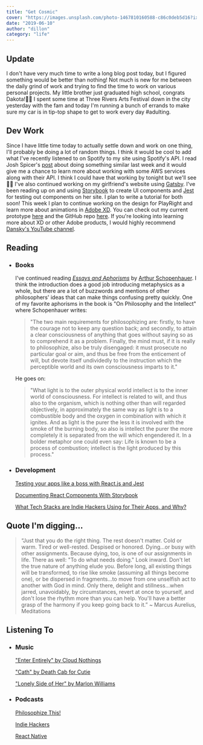 ```yaml
---
title: "Get Cosmic"
cover: "https://images.unsplash.com/photo-1467810160588-c86c0deb5d16?ixlib=rb-1.2.1&ixid=eyJhcHBfaWQiOjEyMDd9&auto=format&fit=crop&w=2700&q=80"
date: "2019-06-10"
author: "dillon"
category: "life"
---
```


## Update

I don't have very much time to write a long blog post today, but I figured something would be better than nothing! Not much is new for me between the daily grind of work and trying to find the time to work on various personal projects. My little brother just graduated high school, congrats Dakota!👨‍🎓 I spent some time at Three Rivers Arts Festival down in the city yesterday with the fam and today I'm running a bunch of errands to make sure my car is in tip-top shape to get to work every day #adulting.

## Dev Work

Since I have little time today to actually settle down and work on one thing, I'll probably be doing a lot of random things. I think it would be cool to add what I've recently listened to on Spotify to my site using Spotify's API. I read Josh Spicer's [post](https://joshspicer.com/spotify-now-playing) about doing something similar last week and it would give me a chance to learn more about working with some AWS services along with their API. I think I could have that working by tonight but we'll see 🤷‍♂️ I've also continued working on my girlfriend's website using [Gatsby](https://www.gatsbyjs.org/). I've been reading up on and using [Storybook](https://storybook.js.org/) to create UI components and [Jest](https://jestjs.io/) for testing out components on her site. I plan to write a tutorial for both soon! This week I plan to continue working on the design for PlayRight and learn more about animations in [Adobe XD](https://www.adobe.com/products/xd.html?sdid=12B9F15S&mv=Search&ef_id=Cj0KCQjw3PLnBRCpARIsAKaUbguWL78JVvLJwr-mjno1tZ19SAAnfEyh5PLYx000WkQPDaF2TgMlqqIaAqE0EALw_wcB:G:s&s_kwcid=AL!3085!3!315233774109!e!!g!!adobe%20xd). You can check out my current prototype [here](https://xd.adobe.com/view/f18a97f9-cf07-4bbe-4dc6-77cee660af36-87bb/) and the GitHub repo [here](https://github.com/dilloncoffman/PlayRight). If you're looking into learning more about XD or other Adobe products, I would highly recommend [Dansky's YouTube channel](https://www.youtube.com/user/ForeverDansky).

## Reading

* ### Books

    I've continued reading [*Essays and Aphorisms*](https://www.amazon.com/Essays-Aphorisms-Penguin-Classics-Schopenhauer/dp/0140442278) by [Arthur Schopenhauer](https://en.wikipedia.org/wiki/Arthur_Schopenhauer). I think the introduction does a good job introducing metaphysics as a whole, but there are a lot of buzzwords and mentions of other philosophers' ideas that can make things confusing pretty quickly. One of my favorite aphorisms in the book is "On Philosophy and the Intellect" where Schopenhauer writes:
    > "The two main requirements for philosophizing are: firstly, to have the courage not to keep any question back; and secondly, to attain a clear consciousness of anything that goes without saying so as to comprehend it as a problem. Finally, the mind must, if it is really to philosophize, also be truly disengaged: it must prosecute no particular goal or aim, and thus be free from the enticement of will, but devote itself undividedly to the instruction which the perceptible world and its own consciousness imparts to it."

    He goes on:
    
    > "What light is to the outer physical world intellect is to the inner world of consciousness. For intellect is related to will, and thus also to the organism, which is nothing other than will regarded objectively, in approximately the same way as light is to a combustible body and the oxygen in combination with which it ignites. And as light is the purer the less it is involved with the smoke of the burning body, so also is intellect the purer the more completely it is separated from the will which engendered it. In a bolder metaphor one could even say: Life is known to be a process of combustion; intellect is the light produced by this process."


* ### Development

    [Testing your apps like a boss with React.js and Jest](https://dev.to/softchris/testing-your-apps-like-a-boss-with-react-js-and-jest-1hkh)

    [Documenting React Components With Storybook](https://dev.to/emmawedekind/documenting-react-components-with-storybook-4h3b)

    [What Tech Stacks are Indie Hackers Using for Their Apps, and Why?](https://www.indiehackers.com/article/what-tech-stacks-are-indie-hackers-using-for-their-apps-and-why-756dad2311)

## Quote I'm digging...

> “Just that you do the right thing. The rest doesn't matter. Cold or warm. Tired or well-rested. Despised or honored. Dying...or busy with other assignments. Because dying, too, is one of our assignments in life. There as well: "To do what needs doing." Look inward. Don't let the true nature of anything elude you. Before long, all existing things will be transformed, to rise like smoke (assuming all things become one), or be dispersed in fragments...to move from one unselfish act to another with God in mind. Only there, delight and stillness...when jarred, unavoidably, by circumstances, revert at once to yourself, and don't lose the rhythm more than you can help. You'll have a better grasp of the harmony if you keep going back to it.” ~ Marcus Aurelius, Meditations

## Listening To

* ### Music

    ["Enter Entirely" by Cloud Nothings](https://www.youtube.com/watch?v=UqBbDOWkcWQ)

    ["Cath" by Death Cab for Cutie](https://youtu.be/HHNZAr7EwBc?t=331)

    ["Lonely Side of Her" by Marlon Williams](https://www.youtube.com/watch?v=vF3fOODXngQ)

* ### Podcasts

    [Philosophize This!](https://overcast.fm/itunes659155419/philosophize-this)

    [Indie Hackers](https://overcast.fm/itunes1206165808/the-indie-hackers-podcast)

    [React Native](https://overcast.fm/itunes1058647602/react-native-radio)